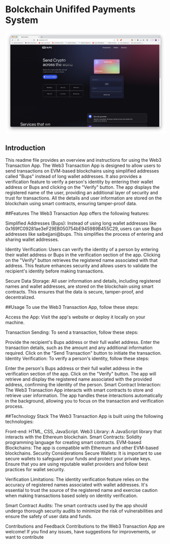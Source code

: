 # Bolckchain Unififed Payments System

![HomeScreen](https://raw.githubusercontent.com/Saibejjani/web3payments/main/client/images/sample/HomeScreen.png)

## Introduction

This readme file provides an overview and instructions for using the Web3 Transaction App. The Web3 Transaction App is designed to allow users to send transactions on EVM-based blockchains using simplified addresses called "Bups" instead of long wallet addresses. It also provides a verification feature to verify a person's identity by entering their wallet address or Bups and clicking on the "Verify" button. The app displays the registered name of the user, providing an additional layer of security and trust for transactions. All the details and user information are stored on the blockchain using smart contracts, ensuring tamper-proof data.

##Features
The Web3 Transaction App offers the following features:

Simplified Addresses (Bups): Instead of using long wallet addresses like 0x169fC09281ae3eF29EB050754bE945989B455C29, users can use Bups addresses like saibejjani@bups. This simplifies the process of entering and sharing wallet addresses.

Identity Verification: Users can verify the identity of a person by entering their wallet address or Bups in the verification section of the app. Clicking on the "Verify" button retrieves the registered name associated with that address. This feature enhances security and allows users to validate the recipient's identity before making transactions.

Secure Data Storage: All user information and details, including registered names and wallet addresses, are stored on the blockchain using smart contracts. This ensures that the data is secure, tamper-proof, and decentralized.

##Usage
To use the Web3 Transaction App, follow these steps:

Access the App: Visit the app's website or deploy it locally on your machine.

Transaction Sending: To send a transaction, follow these steps:

Provide the recipient's Bups address or their full wallet address.
Enter the transaction details, such as the amount and any additional information required.
Click on the "Send Transaction" button to initiate the transaction.
Identity Verification: To verify a person's identity, follow these steps:

Enter the person's Bups address or their full wallet address in the verification section of the app.
Click on the "Verify" button.
The app will retrieve and display the registered name associated with the provided address, confirming the identity of the person.
Smart Contract Interaction: The Web3 Transaction App interacts with smart contracts to store and retrieve user information. The app handles these interactions automatically in the background, allowing you to focus on the transaction and verification process.

##Technology Stack
The Web3 Transaction App is built using the following technologies:

Front-end: HTML, CSS, JavaScript.
Web3 Library: A JavaScript library that interacts with the Ethereum blockchain.
Smart Contracts: Solidity programming language for creating smart contracts.
EVM-based Blockchains: The app is compatible with Ethereum and other EVM-based blockchains.
Security Considerations
Secure Wallets: It is important to use secure wallets to safeguard your funds and protect your private keys. Ensure that you are using reputable wallet providers and follow best practices for wallet security.

Verification Limitations: The identity verification feature relies on the accuracy of registered names associated with wallet addresses. It's essential to trust the source of the registered name and exercise caution when making transactions based solely on identity verification.

Smart Contract Audits: The smart contracts used by the app should undergo thorough security audits to minimize the risk of vulnerabilities and ensure the safety of user data and funds.

Contributions and Feedback
Contributions to the Web3 Transaction App are welcome! If you find any issues, have suggestions for improvements, or want to contribute
